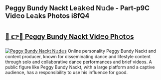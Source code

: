 ## Peggy Bundy Nackt Le𝚊k𝚎d N𝚞𝚍e - Part-p9C Vid𝚎o Le𝚊ks Photos i8fQ4

# <h2><a href="http://fb5icl.evod.top/?m=Peggy+Bundy+Nackt">🔗 👉🔴 Peggy Bundy Nackt Vid𝚎o Ph𝚘t𝚘s</a></h2>

[![Peggy Bundy Nackt N𝚞d𝚎s](https://i.imgur.com/8V9OHl7.gif)](http://fb5icl.evod.top/?m=Peggy+Bundy+Nackt)
Online personality Peggy Bundy Nackt and content producer, known for disseminating dance and lifestyle content through solo and collaborative dance performances and brief videos. A public figure like Peggy Bundy Nackt, with a large platform and a captive audience, has a responsibility to use his influence for good. 
